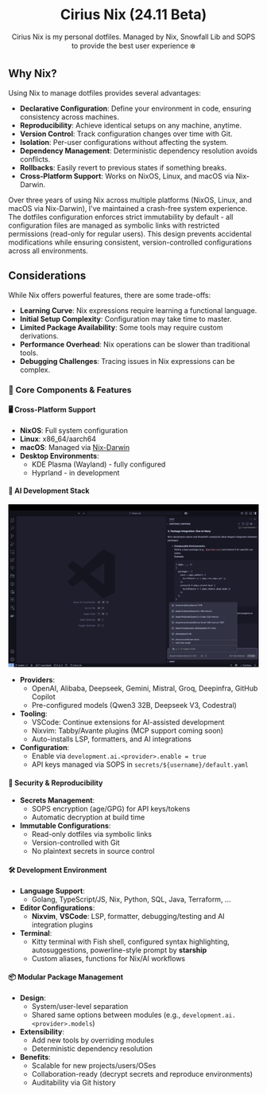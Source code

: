 <div align="center">

# Cirius Nix (24.11 Beta)

Cirius Nix is my personal dotfiles. Managed by Nix, Snowfall Lib and SOPS to
provide the best user experience ❄️<br>

</div>

## Why Nix?

Using Nix to manage dotfiles provides several advantages:

- **Declarative Configuration**: Define your environment in code, ensuring
  consistency across machines.
- **Reproducibility**: Achieve identical setups on any machine, anytime.
- **Version Control**: Track configuration changes over time with Git.
- **Isolation**: Per-user configurations without affecting the system.
- **Dependency Management**: Deterministic dependency resolution avoids
  conflicts.
- **Rollbacks**: Easily revert to previous states if something breaks.
- **Cross-Platform Support**: Works on NixOS, Linux, and macOS via Nix-Darwin.

Over three years of using Nix across multiple platforms (NixOS, Linux, and macOS
via Nix-Darwin), I've maintained a crash-free system experience. The dotfiles
configuration enforces strict immutability by default - all configuration files
are managed as symbolic links with restricted permissions (read-only for regular
users). This design prevents accidental modifications while ensuring consistent,
version-controlled configurations across all environments.

## Considerations

While Nix offers powerful features, there are some trade-offs:

- **Learning Curve**: Nix expressions require learning a functional language.
- **Initial Setup Complexity**: Configuration may take time to master.
- **Limited Package Availability**: Some tools may require custom derivations.
- **Performance Overhead**: Nix operations can be slower than traditional tools.
- **Debugging Challenges**: Tracing issues in Nix expressions can be complex.

### 🧩 Core Components & Features

#### 🖥️ Cross-Platform Support

- **NixOS**: Full system configuration
- **Linux**: x86_64/aarch64
- **macOS**: Managed via [Nix-Darwin](https://github.com/LnL7/nix-darwin)
- **Desktop Environments**:
  - KDE Plasma (Wayland) - fully configured
  - Hyprland - in development

#### 🤖 AI Development Stack

![VSCode with Continue plugin, which configured with multiple AI Providers](./docs/showcases/vscode-continue-ai-providers.png)

- **Providers**:
  - OpenAI, Alibaba, Deepseek, Gemini, Mistral, Groq, Deepinfra, GitHub Copilot
  - Pre-configured models (Qwen3 32B, Deepseek V3, Codestral)
- **Tooling**:
  - VSCode: Continue extensions for AI-assisted development
  - Nixvim: Tabby/Avante plugins (MCP support coming soon)
  - Auto-installs LSP, formatters, and AI integrations
- **Configuration**:
  - Enable via `development.ai.<provider>.enable = true`
  - API keys managed via SOPS in `secrets/${username}/default.yaml`

#### 🔐 Security & Reproducibility

- **Secrets Management**:
  - SOPS encryption (age/GPG) for API keys/tokens
  - Automatic decryption at build time
- **Immutable Configurations**:
  - Read-only dotfiles via symbolic links
  - Version-controlled with Git
  - No plaintext secrets in source control

#### 🛠️ Development Environment

- **Language Support**:
  - Golang, TypeScript/JS, Nix, Python, SQL, Java, Terraform, ...
- **Editor Configurations**:
  - **Nixvim**, **VSCode**: LSP, formatter, debugging/testing and AI integration
    plugins
- **Terminal**:
  - Kitty terminal with Fish shell, configured syntax highlighting,
    autosuggestions, powerline-style prompt by **starship**
  - Custom aliases, functions for Nix/AI workflows

#### 📦 Modular Package Management

- **Design**:
  - System/user-level separation
  - Shared same options between modules (e.g.,
    `development.ai.<provider>.models`)
- **Extensibility**:
  - Add new tools by overriding modules
  - Deterministic dependency resolution
- **Benefits**:
  - Scalable for new projects/users/OSes
  - Collaboration-ready (decrypt secrets and reproduce environments)
  - Auditability via Git history
